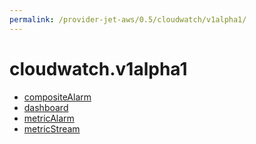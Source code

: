 ```yaml
---
permalink: /provider-jet-aws/0.5/cloudwatch/v1alpha1/
---
```


# cloudwatch.v1alpha1



* [compositeAlarm](compositeAlarm.md)
* [dashboard](dashboard.md)
* [metricAlarm](metricAlarm.md)
* [metricStream](metricStream.md)